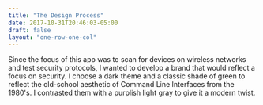 ```yaml
---
title: "The Design Process"
date: 2017-10-31T20:46:03-05:00
draft: false
layout: "one-row-one-col"
---
```

Since the focus of this app was to scan for devices on wireless networks and test security protocols, I wanted to develop a brand that would reflect a focus on security. I choose a dark theme and a classic shade of green to reflect the old-school aesthetic of Command Line Interfaces from the 1980's. I contrasted them with a purplish light gray to give it a modern twist.